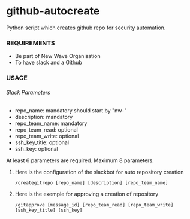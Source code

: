 # github-autocreate

Python script which creates github repo for security automation.

### REQUIREMENTS

* Be part of New Wave Organisation
* To have slack and a Github

### USAGE

###### Slack Parameters

* repo_name: mandatory should start by "nw-"
* description: mandatory
* repo_team_name: mandatory
* repo_team_read: optional
* repo_team_write: optional
* ssh_key_title: optional
* ssh_key: optional

At least 6 parameters are required. Maximum 8 parameters.

1) Here is the configuration of the slackbot for auto repository creation

    ```/creategitrepo [repo_name] [description] [repo_team_name]```


2) Here is the exemple for approving a creation of repository

    ```/gitapprove [message_id] [repo_team_read] [repo_team_write] [ssh_key_title] [ssh_key]```
